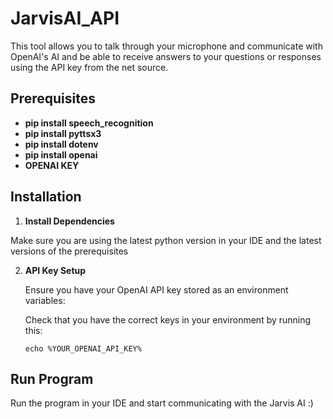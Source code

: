 # JarvisAI_API
This tool allows you to talk through your microphone and communicate with OpenAI's AI and be able to receive answers to your questions or responses using the API key from the net source.

## Prerequisites

- **pip install speech_recognition**
- **pip install pyttsx3**
- **pip install dotenv**
- **pip install openai**
- **OPENAI KEY**

## Installation

1. **Install Dependencies**

  Make sure you are using the latest python version in your IDE and the latest versions of the prerequisites

2. **API Key Setup**

   Ensure you have your OpenAI API key stored as an environment variables:

   Check that you have the correct keys in your environment by running this:
   ```Command Prompt
   echo %YOUR_OPENAI_API_KEY%
   ```

## Run Program

  Run the program in your IDE and start communicating with the Jarvis AI :)
